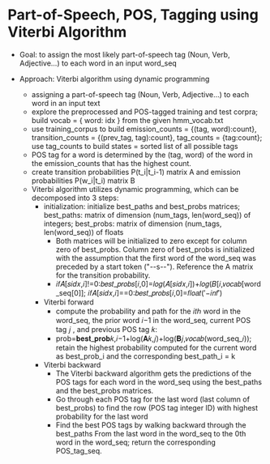 # Part-of-Speech, POS, Tagging using Viterbi Algorithm

- Goal: to assign the most likely part-of-speech tag (Noun, Verb, Adjective...) to each word in an input word_seq
- Approach: Viterbi algorithm using dynamic programming

  - assigning a part-of-speech tag (Noun, Verb, Adjective...) to each word in an input text
  - explore the preprocessed and POS-tagged training and test corpra; build vocab = { word: idx } from the given hmm_vocab.txt
  - use training_corpus to build emission_counts = {(tag, word):count}, transition_counts = {(prev_tag, tag):count}, tag_counts = {tag:count}; use tag_counts to build states = sorted list of all possible tags
  - POS tag for a word is determined by the (tag, word) of the word in the emission_counts that has the highest count. 
  - create transition probabilities P(t_i|t_i-1) matrix A and emission probabilities P(w_i|t_i) matrix B
  - Viterbi algorithm utilizes dynamic programming, which can be decomposed into 3 steps:
    - initialization: initialize best_paths and best_probs matrices; best_paths: matrix of dimension (num_tags, len(word_seq)) of integers; best_probs: matrix of dimension (num_tags, len(word_seq)) of floats
      - Both matrices will be initialized to zero except for column zero of best_probs. Column zero of best_probs is initialized with the assumption that the first word of the word_seq was preceded by a start token ("--s--"). Reference the A matrix for the transition probability.
      - 𝑖𝑓𝐴[𝑠𝑖𝑑𝑥,𝑖]!=0:𝑏𝑒𝑠𝑡_𝑝𝑟𝑜𝑏𝑠[𝑖,0]=𝑙𝑜𝑔(𝐴[𝑠𝑖𝑑𝑥,𝑖])+𝑙𝑜𝑔(𝐵[𝑖,𝑣𝑜𝑐𝑎𝑏[word_seq[0]]; 𝑖𝑓𝐴[𝑠𝑖𝑑𝑥,𝑖]==0:𝑏𝑒𝑠𝑡_𝑝𝑟𝑜𝑏𝑠[𝑖,0]=𝑓𝑙𝑜𝑎𝑡(′−𝑖𝑛𝑓′)
    - Viterbi forward
      - compute the probability and path for the 𝑖𝑡ℎ word in the word_seq, the prior word 𝑖−1 in the word_seq, current POS tag 𝑗 , and previous POS tag 𝑘:
      - prob=𝐛𝐞𝐬𝐭_𝐩𝐫𝐨𝐛𝑘,𝑖−1+log(𝐀𝑘,𝑗)+log(𝐁𝑗,𝑣𝑜𝑐𝑎𝑏(word_seq_𝑖)); retain the highest probability computed for the current word as best_prob_i and the corresponding best_path_i = k
    - Viterbi backward
      - The Viterbi backward algorithm gets the predictions of the POS tags for each word in the word_seq using the best_paths and the best_probs matrices.
      - Go through each POS tag for the last word (last column of best_probs) to find the row (POS tag integer ID) with highest probability for the last word
      - Find the best POS tags by walking backward through the best_paths From the last word in the word_seq to the 0th word in the word_seq; return the corresponding POS_tag_seq.
  